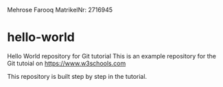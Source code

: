 Mehrose Farooq
MatrikelNr: 2716945
# hello-world
Hello World repository for Git tutorial
This is an example repository for the Git tutoial on https://www.w3schools.com

This repository is built step by step in the tutorial.
